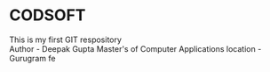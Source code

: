 # CODSOFT
This is my first GIT respository <br>
Author - Deepak Gupta
Master's of Computer Applications
location - Gurugram
fe
